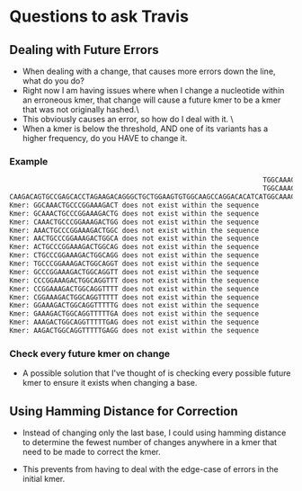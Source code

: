# Questions to ask Travis

## Dealing with Future Errors

- When dealing with a change, that causes more errors down the line, what do you do?
- Right now I am having issues where when I change a nucleotide within an erroneous kmer, that change will cause a future kmer to be a kmer that was not originally hashed.\
- This obviously causes an error, so how do I deal with it. \
- When a kmer is below the threshold, AND one of its variants has a higher frequency, do you HAVE to change it.

### Example

```txt
                                                               TGGCAAACTGCCCGGAAAGAA
                                                               TGGCAAACTGCCCGGAAAGAC
CAAGACAGTGCCGAGCACCTAGAAGACAGGGCTGCTGGAAGTGTGGCAAGCCAGGACACATCATGGCAAACTGCCCGGAAAGACTGGCAGGTTTTTGAGG
Kmer: GGCAAACTGCCCGGAAAGACT does not exist within the sequence
Kmer: GCAAACTGCCCGGAAAGACTG does not exist within the sequence
Kmer: CAAACTGCCCGGAAAGACTGG does not exist within the sequence
Kmer: AAACTGCCCGGAAAGACTGGC does not exist within the sequence
Kmer: AACTGCCCGGAAAGACTGGCA does not exist within the sequence
Kmer: ACTGCCCGGAAAGACTGGCAG does not exist within the sequence
Kmer: CTGCCCGGAAAGACTGGCAGG does not exist within the sequence
Kmer: TGCCCGGAAAGACTGGCAGGT does not exist within the sequence
Kmer: GCCCGGAAAGACTGGCAGGTT does not exist within the sequence
Kmer: CCCGGAAAGACTGGCAGGTTT does not exist within the sequence
Kmer: CCGGAAAGACTGGCAGGTTTT does not exist within the sequence
Kmer: CGGAAAGACTGGCAGGTTTTT does not exist within the sequence
Kmer: GGAAAGACTGGCAGGTTTTTG does not exist within the sequence
Kmer: GAAAGACTGGCAGGTTTTTGA does not exist within the sequence
Kmer: AAAGACTGGCAGGTTTTTGAG does not exist within the sequence
Kmer: AAGACTGGCAGGTTTTTGAGG does not exist within the sequence
```

### Check every future kmer on change

- A possible solution that I've thought of is checking every possible future kmer to ensure it exists when changing a base.

## Using Hamming Distance for Correction

- Instead of changing only the last base, I could using hamming distance to determine the fewest number of changes anywhere in a kmer that need to be made to correct the kmer.

- This prevents from having to deal with the edge-case of errors in the initial kmer.
